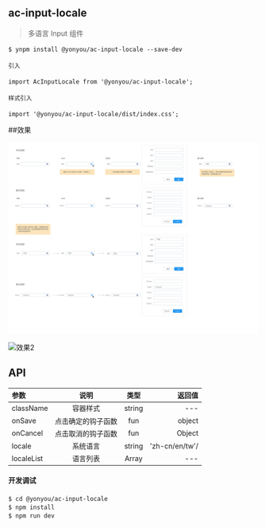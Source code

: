 ## ac-input-locale

>  多语言 Input 组件


```
$ ynpm install @yonyou/ac-input-locale --save-dev

引入

import AcInputLocale from '@yonyou/ac-input-locale';

样式引入

import '@yonyou/ac-input-locale/dist/index.css';
```

##效果

 ![avatar](https://github.com/tinper-acs/ac-input-locale/blob/master/local.jpg)

 ![效果2](http://upload-images.jianshu.io/upload_images/8194969-aee1bf72ef11bf74?imageMogr2/auto-orient/strip%7CimageView2/2/w/1240)

## API

|参数|说明|类型|返回值|
|:--|:---:|:--:|---:|
|className|容器样式|string| --- |
|onSave|点击确定的钩子函数|fun|object |
|onCancel|点击取消的钩子函数|fun|Object |
|locale|系统语言|string |'zh-cn/en/tw'/ |
|localeList|语言列表|Array| ---|



#### 开发调试

```sh
$ cd @yonyou/ac-input-locale
$ npm install
$ npm run dev
```
